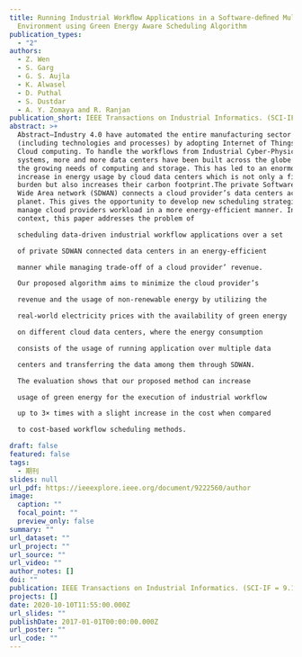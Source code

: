 ```yaml
---
title: Running Industrial Workﬂow Applications in a Software-deﬁned Multi-Cloud
  Environment using Green Energy Aware Scheduling Algorithm
publication_types:
  - "2"
authors:
  - Z. Wen
  - S. Garg
  - G. S. Aujla
  - K. Alwasel
  - D. Puthal
  - S. Dustdar
  - A. Y. Zomaya and R. Ranjan
publication_short: IEEE Transactions on Industrial Informatics. (SCI-IF = 9.112)
abstract: >+
  Abstract—Industry 4.0 have automated the entire manufacturing sector
  (including technologies and processes) by adopting Internet of Things and
  Cloud computing. To handle the workflows from Industrial Cyber-Physical
  systems, more and more data centers have been built across the globe to serve
  the growing needs of computing and storage. This has led to an enormous
  increase in energy usage by cloud data centers which is not only a financial
  burden but also increases their carbon footprint.The private Software Defined
  Wide Area network (SDWAN) connects a cloud provider’s data centers across the
  planet. This gives the opportunity to develop new scheduling strategies to
  manage cloud providers workload in a more energy-efficient manner. In this
  context, this paper addresses the problem of

  scheduling data-driven industrial workflow applications over a set

  of private SDWAN connected data centers in an energy-efficient

  manner while managing trade-off of a cloud provider’ revenue.

  Our proposed algorithm aims to minimize the cloud provider’s

  revenue and the usage of non-renewable energy by utilizing the

  real-world electricity prices with the availability of green energy

  on different cloud data centers, where the energy consumption

  consists of the usage of running application over multiple data

  centers and transferring the data among them through SDWAN.

  The evaluation shows that our proposed method can increase

  usage of green energy for the execution of industrial workflow

  up to 3× times with a slight increase in the cost when compared

  to cost-based workflow scheduling methods.

draft: false
featured: false
tags:
  - 期刊
slides: null
url_pdf: https://ieeexplore.ieee.org/document/9222560/author
image:
  caption: ""
  focal_point: ""
  preview_only: false
summary: ""
url_dataset: ""
url_project: ""
url_source: ""
url_video: ""
author_notes: []
doi: ""
publication: IEEE Transactions on Industrial Informatics. (SCI-IF = 9.112)
projects: []
date: 2020-10-10T11:55:00.000Z
url_slides: ""
publishDate: 2017-01-01T00:00:00.000Z
url_poster: ""
url_code: ""
---
```

